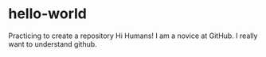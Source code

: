 # hello-world
Practicing to create a repository
Hi Humans!  I am a novice at GitHub. I really want to understand github.
